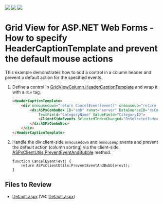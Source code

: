 <!-- default badges list -->
![](https://img.shields.io/endpoint?url=https://codecentral.devexpress.com/api/v1/VersionRange/128535892/13.1.4%2B)
[![](https://img.shields.io/badge/Open_in_DevExpress_Support_Center-FF7200?style=flat-square&logo=DevExpress&logoColor=white)](https://supportcenter.devexpress.com/ticket/details/E3937)
[![](https://img.shields.io/badge/📖_How_to_use_DevExpress_Examples-e9f6fc?style=flat-square)](https://docs.devexpress.com/GeneralInformation/403183)
<!-- default badges end -->

# Grid View for ASP.NET Web Forms - How to specify HeaderCaptionTemplate and prevent the default mouse actions

This example demonstrates how to add a control in a column header and prevent a default action for the specified events.
  
1. Define a control in [GridViewColumn.HeaderCaptionTemplate](https://docs.devexpress.com/AspNet/DevExpress.Web.GridViewColumn.HeaderCaptionTemplate) and wrap it with a `div` tag.
   
    ```aspx
    <HeaderCaptionTemplate>
        <div onmousedown="return CancelEvent(event)" onmouseup="return CancelEvent(event)">
            <dx:ASPxComboBox ID="cmb" runat="server" DataSourceID="dsCmb" ValueType="System.String"
                TextField="CategoryName" ValueField="CategoryID">
                <ClientSideEvents SelectedIndexChanged="OnSelectedIndexChanged" />
            </dx:ASPxComboBox>
        </div>
    </HeaderCaptionTemplate>
    ```

3. Handle the div client-side `onmousedown` and `onmouseup` events and prevent the default action (column sorting) via the client-side [ASPxClientUtils.PreventEventAndBubble](https://docs.devexpress.com/AspNet/js-ASPxClientUtils.PreventEventAndBubble.static(htmlEvent)) method.
   
    ```jscript
    function CancelEvent(evt) {
        return ASPxClientUtils.PreventEventAndBubble(evt);
    }
    ```

## Files to Review

* [Default.aspx](./CS/WebSite/Default.aspx) (VB: [Default.aspx](./VB/WebSite/Default.aspx))
